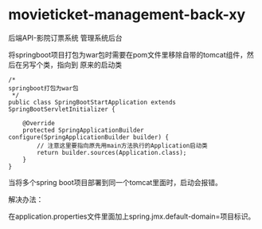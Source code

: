 # movieticket-management-back-xy
后端API-影院订票系统 管理系统后台

将springboot项目打包为war包时需要在pom文件里移除自带的tomcat组件，然后在另写个类，指向到
原来的启动类

```
/*
springboot打包为war包
 */
public class SpringBootStartApplication extends SpringBootServletInitializer {

    @Override
    protected SpringApplicationBuilder configure(SpringApplicationBuilder builder) {
        // 注意这里要指向原先用main方法执行的Application启动类
        return builder.sources(Application.class);
    }
}
```

当将多个spring boot项目部署到同一个tomcat里面时，启动会报错。

解决办法：

在application.properties文件里面加上spring.jmx.default-domain=项目标识。